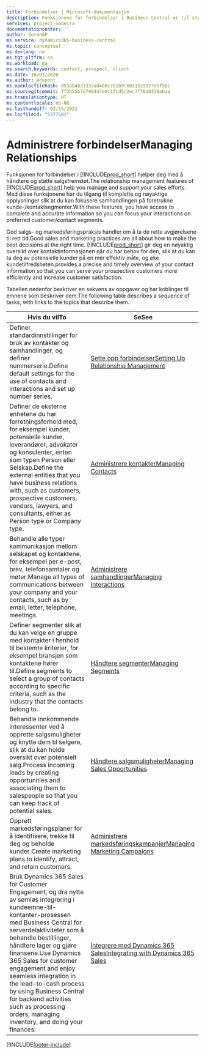 ```yaml
---
title: Forbindelser | Microsoft-dokumentasjon
description: Funksjonene for forbindelser i Business Central er til støtte for salgsfremstøtene dine og gir deg tilgang til informasjon om kontakter og prospekter, slik at du kan betjene kunder effektivt.
services: project-madeira
documentationcenter: ''
author: SorenGP
ms.service: dynamics365-business-central
ms.topic: conceptual
ms.devlang: na
ms.tgt_pltfrm: na
ms.workload: na
ms.search.keywords: contact, prospect, client
ms.date: 10/01/2020
ms.author: edupont
ms.openlocfilehash: d53ab4833332ad488c7b1b9c6031515377e5f58c
ms.sourcegitcommit: ff2b55b7e790447e0c1fcd5c2ec7f7610338ebaa
ms.translationtype: HT
ms.contentlocale: nb-NO
ms.lasthandoff: 02/15/2021
ms.locfileid: "5377501"
---
```

# <a name="managing-relationships"></a><span data-ttu-id="ad384-103">Administrere forbindelser</span><span class="sxs-lookup"><span data-stu-id="ad384-103">Managing Relationships</span></span>
<span data-ttu-id="ad384-104">Funksjonen for forbindelser i [!INCLUDE[prod_short](includes/prod_short.md)] hjelper deg med å håndtere og støtte salgsfremstøt.</span><span class="sxs-lookup"><span data-stu-id="ad384-104">The relationship management features of [!INCLUDE[prod_short](includes/prod_short.md)] help you manage and support your sales efforts.</span></span> <span data-ttu-id="ad384-105">Med disse funksjonene har du tilgang til komplette og nøyaktige opplysninger slik at du kan fokusere samhandlingen på foretrukne kunde-/kontaktsegmenter.</span><span class="sxs-lookup"><span data-stu-id="ad384-105">With these features, you have access to complete and accurate information so you can focus your interactions on preferred customer/contact segments.</span></span>

<span data-ttu-id="ad384-106">God salgs- og markedsføringspraksis handler om å ta de rette avgjørelsene til rett tid.</span><span class="sxs-lookup"><span data-stu-id="ad384-106">Good sales and marketing practices are all about how to make the best decisions at the right time.</span></span> [!INCLUDE[prod_short](includes/prod_short.md)] <span data-ttu-id="ad384-107">gir deg en nøyaktig oversikt over kontaktinformasjonen når du har behov for den, slik at du kan ta deg av potensielle kunder på en mer effektiv måte, og øke kundetilfredsheten.</span><span class="sxs-lookup"><span data-stu-id="ad384-107">provides a precise and timely overview of your contact information so that you can serve your prospective customers more efficiently and increase customer satisfaction.</span></span>

<span data-ttu-id="ad384-108">Tabellen nedenfor beskriver en sekvens av oppgaver og har koblinger til emnene som beskriver dem.</span><span class="sxs-lookup"><span data-stu-id="ad384-108">The following table describes a sequence of tasks, with links to the topics that describe them.</span></span>  

| <span data-ttu-id="ad384-109">Hvis du vil</span><span class="sxs-lookup"><span data-stu-id="ad384-109">To</span></span> | <span data-ttu-id="ad384-110">Se</span><span class="sxs-lookup"><span data-stu-id="ad384-110">See</span></span> |
| --- | --- |
|<span data-ttu-id="ad384-111">Definer standardinnstillinger for bruk av kontakter og samhandlinger, og definer nummerserie.</span><span class="sxs-lookup"><span data-stu-id="ad384-111">Define default settings for the use of contacts and interactions and set up number series.</span></span>|[<span data-ttu-id="ad384-112">Sette opp forbindelser</span><span class="sxs-lookup"><span data-stu-id="ad384-112">Setting Up Relationship Management</span></span>](marketing-setup-marketing.md)|
|<span data-ttu-id="ad384-113">Definer de eksterne enhetene du har forretningsforhold med, for eksempel kunder, potensielle kunder, leverandører, advokater og konsulenter, enten som typen Person eller Selskap.</span><span class="sxs-lookup"><span data-stu-id="ad384-113">Define the external entities that you have business relations with, such as customers, prospective customers, vendors, lawyers, and consultants, either as Person type or Company type.</span></span>|[<span data-ttu-id="ad384-114">Administrere kontakter</span><span class="sxs-lookup"><span data-stu-id="ad384-114">Managing Contacts</span></span>](marketing-contacts.md)|
|<span data-ttu-id="ad384-115">Behandle alle typer kommunikasjon mellom selskapet og kontaktene, for eksempel per e-post, brev, telefonsamtaler og møter.</span><span class="sxs-lookup"><span data-stu-id="ad384-115">Manage all types of communications between your company and your contacts, such as by email, letter, telephone, meetings.</span></span>|[<span data-ttu-id="ad384-116">Administrere samhandlinger</span><span class="sxs-lookup"><span data-stu-id="ad384-116">Managing Interactions</span></span>](marketing-interactions.md)|
|<span data-ttu-id="ad384-117">Definer segmenter slik at du kan velge en gruppe med kontakter i henhold til bestemte kriterier, for eksempel bransjen som kontaktene hører til.</span><span class="sxs-lookup"><span data-stu-id="ad384-117">Define segments to select a group of contacts according to specific criteria, such as the industry that the contacts belong to.</span></span>|[<span data-ttu-id="ad384-118">Håndtere segmenter</span><span class="sxs-lookup"><span data-stu-id="ad384-118">Managing Segments</span></span>](marketing-segments.md)|
|<span data-ttu-id="ad384-119">Behandle innkommende interessenter ved å opprette salgsmuligheter og knytte dem til selgere, slik at du kan holde oversikt over potensielt salg.</span><span class="sxs-lookup"><span data-stu-id="ad384-119">Process incoming leads by creating opportunities and associating them to salespeople so that you can keep track of potential sales.</span></span>|[<span data-ttu-id="ad384-120">Håndtere salgsmuligheter</span><span class="sxs-lookup"><span data-stu-id="ad384-120">Managing Sales Opportunities</span></span>](marketing-manage-sales-opportunities.md)|
|<span data-ttu-id="ad384-121">Opprett markedsføringsplaner for å identifisere, trekke til deg og beholde kunder.</span><span class="sxs-lookup"><span data-stu-id="ad384-121">Create marketing plans to identify, attract, and retain customers.</span></span>|[<span data-ttu-id="ad384-122">Administrere markedsføringskampanjer</span><span class="sxs-lookup"><span data-stu-id="ad384-122">Managing Marketing Campaigns</span></span>](marketing-campaigns.md)|
|<span data-ttu-id="ad384-123">Bruk Dynamics 365 Sales for Customer Engagement, og dra nytte av sømløs integrering i kundeemne-til-kontanter-prosessen med Business Central for serverdelaktiviteter som å behandle bestillinger, håndtere lager og gjøre finansene.</span><span class="sxs-lookup"><span data-stu-id="ad384-123">Use Dynamics 365 Sales for customer engagement and enjoy seamless integration in the lead-to-cash process by using Business Central for backend activities such as processing orders, managing inventory, and doing your finances.</span></span>|[<span data-ttu-id="ad384-124">Integrere med Dynamics 365 Sales</span><span class="sxs-lookup"><span data-stu-id="ad384-124">Integrating with Dynamics 365 Sales</span></span>](marketing-integrate-dynamicscrm.md)|


[!INCLUDE[footer-include](includes/footer-banner.md)]